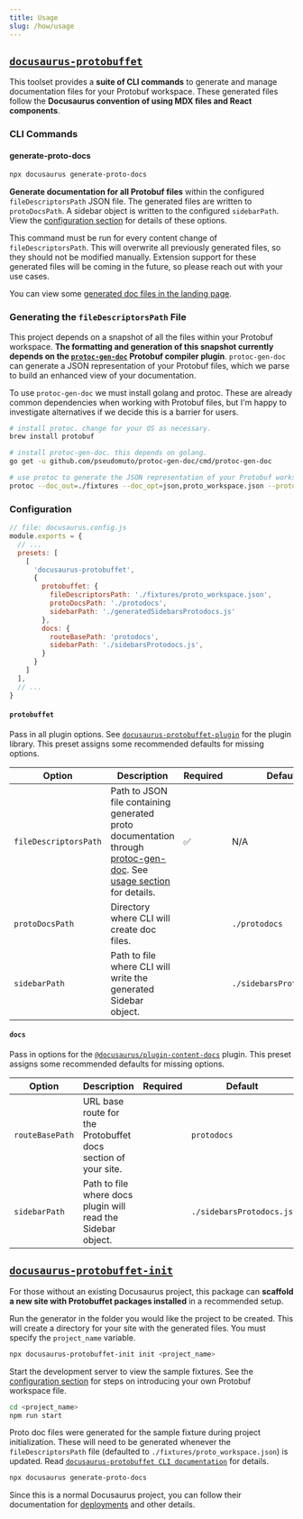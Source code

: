 ```yaml
---
title: Usage
slug: /how/usage
---
```


## [`docusaurus-protobuffet`](https://github.com/protobuffet/docusaurus-protobuffet/tree/master/packages/docusaurus-protobuffet)

This toolset provides a **suite of CLI commands** to generate and manage documentation files for your Protobuf workspace. These generated files follow the **Docusaurus convention of using MDX files and React components**.

### CLI Commands

#### generate-proto-docs

```sh
npx docusaurus generate-proto-docs
```

**Generate documentation for all Protobuf files** within the configured `fileDescriptorsPath` JSON file. The generated files are written to `protoDocsPath`. A sidebar object is written to the configured `sidebarPath`. View the [configuration section](#configuration) for details of these options.

This command must be run for every content change of `fileDescriptorsPath`. This will overwrite all previously generated files, so they should not be modified manually. Extension support for these generated files will be coming in the future, so please reach out with your use cases.

You can view some [generated doc files in the landing page](https://github.com/protobuffet/docusaurus-protobuffet/tree/master/website/protodocs).

### Generating the `fileDescriptorsPath` File
This project depends on a snapshot of all the files within your Protobuf workspace. **The formatting and generation of this snapshot currently depends on the [`protoc-gen-doc`](https://github.com/pseudomuto/protoc-gen-doc) Protobuf compiler plugin**. `protoc-gen-doc` can generate a JSON representation of your Protobuf files, which we parse to build an enhanced view of your documentation.

To use `protoc-gen-doc` we must install golang and protoc. These are already common dependencies when working with Protobuf files, but I'm happy to investigate alternatives if we decide this is a barrier for users.

```sh
# install protoc. change for your OS as necessary.
brew install protobuf

# install protoc-gen-doc. this depends on golang.
go get -u github.com/pseudomuto/protoc-gen-doc/cmd/protoc-gen-doc

# use protoc to generate the JSON representation of your Protobuf workspace.
protoc --doc_out=./fixtures --doc_opt=json,proto_workspace.json --proto_path=protos protos/**/*.proto
```

### Configuration

```js
// file: docusaurus.config.js
module.exports = {
  // ...
  presets: [
    [
      'docusaurus-protobuffet',
      {
        protobuffet: {
          fileDescriptorsPath: './fixtures/proto_workspace.json',
          protoDocsPath: './protodocs',
          sidebarPath: './generatedSidebarsProtodocs.js'
        },
        docs: {
          routeBasePath: 'protodocs',
          sidebarPath: './sidebarsProtodocs.js',
        }
      }
    ]
  ],
  // ...
}
```

#### `protobuffet`
Pass in all plugin options. See [`docusaurus-protobuffet-plugin`](https://github.com/protobuffet/docusaurus-protobuffet/tree/master/packages/docusaurus-protobuffet-plugin) for the plugin library. This preset assigns some recommended defaults for missing options.

| Option | Description | Required | Default |
| --- | --- | --- | --- |
| `fileDescriptorsPath` | Path to JSON file containing generated proto documentation through [protoc-gen-doc](https://github.com/pseudomuto/protoc-gen-doc). See [usage section](#generating-the-filedescriptorspath-file) for details. | ✅ | N/A |
| `protoDocsPath` | Directory where CLI will create doc files. |  | `./protodocs` |
| `sidebarPath` | Path to file where CLI will write the generated Sidebar object. |  | `./sidebarsProtodocs.js` |

#### `docs`
Pass in options for the [`@docusaurus/plugin-content-docs`](https://docusaurus.io/docs/api/plugins/@docusaurus/plugin-content-docs) plugin. This preset assigns some recommended defaults for missing options.

| Option | Description | Required | Default |
| --- | --- | --- | --- |
| `routeBasePath` | URL base route for the Protobuffet docs section of your site. |  | `protodocs` |
| `sidebarPath` | Path to file where docs plugin will read the Sidebar object. |  | `./sidebarsProtodocs.js` |

## [`docusaurus-protobuffet-init`](https://github.com/protobuffet/docusaurus-protobuffet/tree/master/packages/docusaurus-protobuffet-init)

For those without an existing Docusaurus project, this package can **scaffold a new site with Protobuffet packages installed** in a recommended setup.

Run the generator in the folder you would like the project to be created. This will create a directory for your site with the generated files. You must specify the `project_name` variable.

```sh
npx docusaurus-protobuffet-init init <project_name>
```

Start the development server to view the sample fixtures. See the [configuration section](#configuration) for steps on introducing your own Protobuf workspace file.

```sh
cd <project_name>
npm run start
```

Proto doc files were generated for the sample fixture during project initialization. These will need to be generated whenever the `fileDescriptorsPath` file (defaulted to `./fixtures/proto_workspace.json`) is updated. Read [`docusaurus-protobuffet CLI documentation`](#cli-commands) for details.

```sh
npx docusaurus generate-proto-docs
```

Since this is a normal Docusaurus project, you can follow their documentation for [deployments](https://docusaurus.io/docs/next/deployment) and other details.
